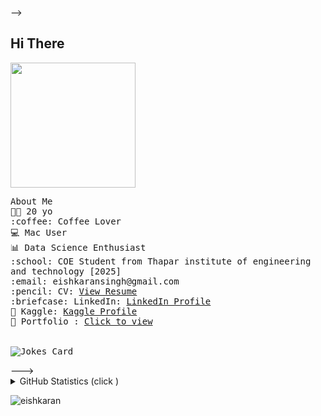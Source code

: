 -->
 </div>
<div>
<h2> Hi There </h2>
<img src="https://c.tenor.com/mw0Zuc8nL50AAAAC/garfield-waving.gif" height=200 >
</div>
 <div>
 <p>
<!--  <img src="https://road-to-kaggle-grandmaster.vercel.app/api/simple/tanavbajaj" /> <br> -->
  <samp>
  About Me <br>
👨‍💻 20 yo <br> :coffee: Coffee Lover  <br>💻 Mac User <br> 📊 Data Science Enthusiast <br>
<!--     :house_with_garden: Based in India 🇮🇳<br> -->
    :school: COE Student from Thapar institute of engineering and technology [2025]<br>
    :email:	eishkaransingh@gmail.com <br>
    :pencil: CV: <a href="https://drive.google.com/file/d/1sKu105gxr_oHNQwkb-XvJE332K6NzBGr/view?usp=sharing">View Resume</a> <br>
    :briefcase: LinkedIn:  <a href="https://www.linkedin.com/in/eishkaran-singh-336585209">LinkedIn Profile</a> <br>
 📓 Kaggle: <a href="https://www.kaggle.com/eishkaran">Kaggle Profile</a> <br>
<!--     :bird: Twitter:  <a href="https://twitter.com/tanav2202/">Twitter</a> <br> -->
   📱 Portfolio :  <a href="https://eishkaran.github.io/PersonalPortfolio/index.html">Click to view</a> <br><br><br>
<img src="https://readme-jokes.vercel.app/api?theme=solidBlue" alt="Jokes Card" >
</samp>
</p>
</div>
--->
<details>

  <summary>GitHub Statistics (click )</summary>

<p ><img src="https://github-readme-stats.vercel.app/api/top-langs?username=eishkaran&show_icons=true&locale=en&layout=compact&theme=radical" alt="eishkaran" /> </p>

<!-- <p>&nbsp;<img align="center" src="https://github-readme-stats.vercel.app/api?username=tanav2202&show_icons=true&locale=en" alt="tanav2202" /></p>? -->


<p  >
<img  src="https://github-readme-activity-graph.cyclic.app/graph?username=eishkaran&theme=react-dark" height='200px' alt="eishkaran" />
</p>

<!-- <p  >
<img  src="https://activity-graph.herokuapp.com/graph?username=eishkaran&bg_color=011627&color=e4e2e2&line=fafafa&point=f4f2f2&area=true&hide_border=true" height='200px' alt="eishkaran" />
</p>
 -->
</details>
<p  >
<img  src="https://www.localguidesconnect.com/t5/image/serverpage/image-id/47586i9F1B35D34B8095C8/image-size/large/strip-exif-data/true?v=v2&px=999"  alt="eishkaran" />
</p>

